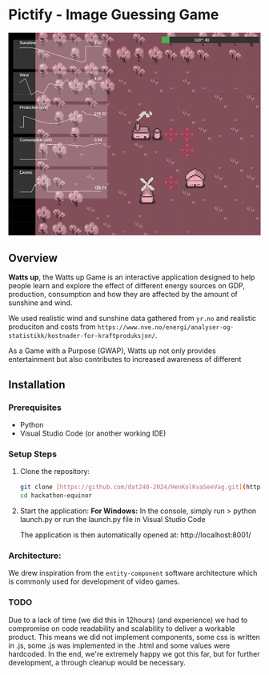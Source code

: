 # Pictify - Image Guessing Game

![Screenshot of Watts up](https://github.com/CKolle/hackathon-equinor/blob/main/docs/Screenshot.png)

## Overview
**Watts up**, the Watts up Game is an interactive application designed to help people learn and explore the effect of different energy sources on GDP, production, consumption and how they are affected by the amount of sunshine and wind.

We used realistic wind and sunshine data gathered from `yr.no` and realistic produciton and costs from `https://www.nve.no/energi/analyser-og-statistikk/kostnader-for-kraftproduksjon/`.

As a Game with a Purpose (GWAP), Watts up not only provides entertainment but also contributes to increased awareness of different

## Installation

### Prerequisites
- Python
- Visual Studio Code (or another working IDE)

### Setup Steps

1. Clone the repository:
   ```bash
   git clone [https://github.com/dat240-2024/HenKolKvaSeeVag.git](https://github.com/CKolle/hackathon-equinor/)
   cd hackathon-equinor
   ```

3. Start the application:
   **For Windows:**
      In the console, simply run > python launch.py or run the launch.py file in Visual Studio Code 

   The application is then automatically opened at:
      http://localhost:8001/

### Architecture:
We drew inspiration from the `entity-component` software architecture which is commonly used for development of video games. 

### TODO
Due to a lack of time (we did this in 12hours) (and experience) we had to compromise on code readability and scalability to deliver a workable product.
This means we did not implement components, some css is written in .js, some .js was implemented in the .html and some values were hardcoded. In the end, we're extremely happy we got this far, but for further development, a through cleanup would be necessary. 
